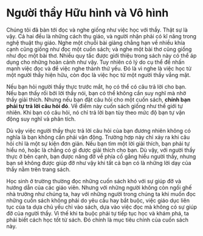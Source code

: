 # Người thầy Hữu hình và Vô hình

Chúng tôi đã bàn tới đọc và nghe giống như việc học với thầy. Thật sự là vậy.
Cả hai đều là những cách thụ giáo, và người nhận phải có kĩ năng trong nghệ thuật
thụ giáo. Nghe một chuỗi bài giảng chẳng hạn về nhiều khía cạnh cũng giống như
đọc một cuốn sách; và nghe một bài thơ cũng giống như đọc một bài thơ. Nhiều quy
tắc được giới thiệu trong sách này có thể áp dụng cho những hoàn cảnh như vậy.
Tuy nhiên có lý do cụ thể để nhấn mạnh việc đọc và để việc nghe thành thứ yếu.
Đó là vì nghe là việc học từ một người thầy hiện hữu, còn đọc là việc học từ
một người thầy vắng mặt.

Nếu bạn hỏi người thầy thực trước mắt, họ có thể có câu trả lời cho bạn. Nếu
bạn thấy rối bởi lời thầy nói, bạn có thể không cần suy nghĩ mà nhờ thầy giải thích.
Nhưng nếu bạn đặt câu hỏi cho một cuốn sách, **chính bạn phải tự trả lời câu hỏi đó**.
Về điểm này cuốn sách giống như thế giới tự nhiên. Khi bạn có câu hỏi, nó chỉ
trả lời bạn tùy theo mức độ bạn tự vận động suy nghĩ và phân tích.

Dù vậy việc người thầy thực trả lời câu hỏi của bạn đương nhiên không có nghĩa
là bạn không cần phải vận động. Trường hợp này chỉ xảy ra khi câu hỏi chỉ là một
sự kiện đơn giản. Nếu bạn tìm một lời giải thích, bạn phải tự hiểu nó, hoặc là
chẳng có gì được giải thích cho bạn. Dù vậy, với người thầy thực ở bên cạnh, bạn
được nâng đỡ về phía cố gắng hiểu người thầy, nhưng bạn sẽ không được giúp đỡ
như vậy khi tất cả bạn có là những lời dạy của thầy nằm trên trang sách.

Học sinh ở trường thường đọc những cuốn sách khó với sự giúp đỡ và hướng dẫn
của các giáo viên. Nhưng với những người không còn ngồi ghế nhà trường như chúng ta,
hay với những người trong chúng ta khi muốn đọc những cuốn sách không phải do
yêu cầu hay bắt buộc, việc giáo dục liên tục của ta dựa chủ yếu chỉ vào sách,
dựa vào việc đọc mà không có sự giúp đỡ của người thầy. Vì thế khi ta buộc phải tự 
tiếp tục học và khám phá, ta phải biết cách học tốt từ sách. Đó chính là mục tiêu
chính của cuốn sách này.